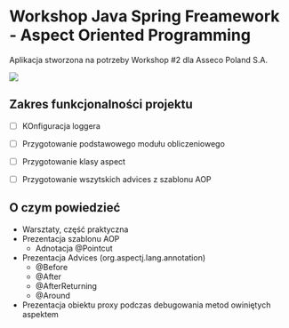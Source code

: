 # Workshop Java Spring Freamework - Aspect Oriented Programming

Aplikacja stworzona na potrzeby Workshop #2 dla Asseco Poland S.A.

![](https://dzone.com/storage/temp/2443415-spring-aspect-oriented-programming-by-java.jpg)

## Zakres funkcjonalności projektu

* [ ] KOnfiguracja loggera
* [ ] Przygotowanie podstawowego modułu obliczeniowego
* [ ] Przygotowanie klasy aspect
* [ ] Przygotowanie wszytskich advices z szablonu AOP


## O czym powiedzieć
- Warsztaty, część praktyczna
- Prezentacja szablonu AOP
    - Adnotacja @Pointcut
- Prezentacja Advices (org.aspectj.lang.annotation)
    - @Before
    - @After
    - @AfterReturning
    - @Around
- Prezentacja obiektu proxy podczas debugowania metod owiniętych aspektem

    
    



